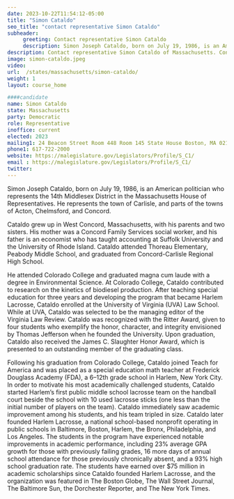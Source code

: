 ```yaml
---
date: 2023-10-22T11:54:12-05:00
title: "Simon Cataldo"
seo_title: "contact representative Simon Cataldo"
subheader:
     greeting: Contact representative Simon Cataldo
     description: Simon Joseph Cataldo, born on July 19, 1986, is an American politician who represents the 14th Middlesex District in the Massachusetts House of Representatives. He represents the town of Carlisle, and parts of the towns of Acton, Chelmsford, and Concord. 
description: Contact representative Simon Cataldo of Massachusetts. Contact information for Simon Cataldo includes email address, phone number, and mailing address.
image: simon-cataldo.jpeg
video:
url:  /states/massachusetts/simon-cataldo/
weight: 1
layout: course_home

####candidate
name: Simon Cataldo
state: Massachusetts
party: Democratic
role: Representative
inoffice: current
elected: 2023
mailing1: 24 Beacon Street Room 448 Room 145 State House Boston, MA 02133
phone1: 617-722-2000
website: https://malegislature.gov/Legislators/Profile/S_C1/
email : https://malegislature.gov/Legislators/Profile/S_C1/
twitter:
---
```


Simon Joseph Cataldo, born on July 19, 1986, is an American politician who represents the 14th Middlesex District in the Massachusetts House of Representatives. He represents the town of Carlisle, and parts of the towns of Acton, Chelmsford, and Concord.

Cataldo grew up in West Concord, Massachusetts, with his parents and two sisters. His mother was a Concord Family Services social worker, and his father is an economist who has taught accounting at Suffolk University and the University of Rhode Island. Cataldo attended Thoreau Elementary, Peabody Middle School, and graduated from Concord-Carlisle Regional High School.

He attended Colorado College and graduated magna cum laude with a degree in Environmental Science. At Colorado College, Cataldo contributed to research on the kinetics of biodiesel production. After teaching special education for three years and developing the program that became Harlem Lacrosse, Cataldo enrolled at the University of Virginia (UVA) Law School. While at UVA, Cataldo was selected to be the managing editor of the Virginia Law Review. Cataldo was recognized with the Ritter Award, given to four students who exemplify the honor, character, and integrity envisioned by Thomas Jefferson when he founded the University. Upon graduation, Cataldo also received the James C. Slaughter Honor Award, which is presented to an outstanding member of the graduating class.

Following his graduation from Colorado College, Cataldo joined Teach for America and was placed as a special education math teacher at Frederick Douglass Academy (FDA), a 6–12th grade school in Harlem, New York City. In order to motivate his most academically challenged students, Cataldo started Harlem’s first public middle school lacrosse team on the handball court beside the school with 10 used lacrosse sticks (one less than the initial number of players on the team). Cataldo immediately saw academic improvement among his students, and his team tripled in size. Cataldo later founded Harlem Lacrosse, a national school-based nonprofit operating in public schools in Baltimore, Boston, Harlem, the Bronx, Philadelphia, and Los Angeles. The students in the program have experienced notable improvements in academic performance, including 23% average GPA growth for those with previously failing grades, 16 more days of annual school attendance for those previously chronically absent, and a 93% high school graduation rate. The students have earned over $75 million in academic scholarships since Cataldo founded Harlem Lacrosse, and the organization was featured in The Boston Globe, The Wall Street Journal, The Baltimore Sun, the Dorchester Reporter, and The New York Times.
